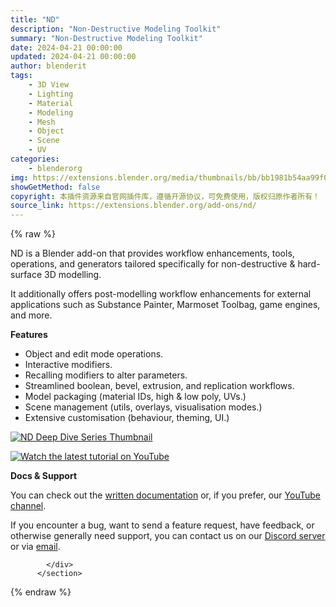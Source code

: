 ```yaml
---
title: "ND"
description: "Non-Destructive Modeling Toolkit"
summary: "Non-Destructive Modeling Toolkit"
date: 2024-04-21 00:00:00
updated: 2024-04-21 00:00:00
author: blenderit
tags: 
    - 3D View
    - Lighting
    - Material
    - Modeling
    - Mesh
    - Object
    - Scene
    - UV
categories:
    - blenderorg
img: https://extensions.blender.org/media/thumbnails/bb/bb1981b54aa99f0b1df98cd1c6f766dfe61ecbdc70a0f5f065a70a919c09d97e_640x360.webp
showGetMethod: false
copyright: 本插件资源来自官网插件库，遵循开源协议，可免费使用，版权归原作者所有！
source_link: https://extensions.blender.org/add-ons/nd/
---
```


{% raw %}
<section id="about" class="mt-3">
            <div class="box style-rich-text">
              <p>ND is a Blender add-on that provides workflow enhancements, tools, operations, and generators tailored specifically for non-destructive &amp; hard-surface 3D modelling.</p>
<p>It additionally offers post-modelling workflow enhancements for external applications such as Substance Painter, Marmoset Toolbag, game engines, and more.</p>
<p><strong>Features</strong></p>
<ul>
<li>Object and edit mode operations.</li>
<li>Interactive modifiers.</li>
<li>Recalling modifiers to alter parameters.</li>
<li>Streamlined boolean, bevel, extrusion, and replication workflows.</li>
<li>Model packaging (material IDs, high &amp; low poly, UVs.)</li>
<li>Scene management (utils, overlays, visualisation modes.)</li>
<li>Extensive customisation (behaviour, theming, UI.)</li>
</ul>
<p><a rel="nofollow noopener noreferrer external" target="_blank" href="https://www.youtube.com/playlist?list=PLZmp_NXXf0kDbUfuukIPoQQh3SVECBf2r"><img src="https://hugemenace.co/images/nd-deep-dive-yt-thumbnail.jpg" alt="ND Deep Dive Series Thumbnail"></a></p>
<p><a rel="nofollow noopener noreferrer external" target="_blank" href="https://www.youtube.com/watch?v=jKs7rtdK0VI"><img src="https://hugemenace.co/images/watch-latest-tutorial-cta.jpg" alt="Watch the latest tutorial on YouTube"></a></p>
<p><strong>Docs &amp; Support</strong></p>
<p>You can check out the <a rel="nofollow noopener noreferrer external" target="_blank" href="https://docs.nd.hugemenace.co">written documentation</a> or, if you prefer, our <a rel="nofollow noopener noreferrer external" target="_blank" href="https://hugemenace.co/youtube">YouTube channel</a>.</p>
<p>If you encounter a bug, want to send a feature request, have feedback, or otherwise generally need support, you can contact us on our <a rel="nofollow noopener noreferrer external" target="_blank" href="https://hugemenace.co/discord">Discord server</a> or via <a rel="nofollow noopener noreferrer external" target="_blank" href="mailto:support@hugemenace.co">email</a>.</p>

            </div>
          </section>
<div style="display: none">blenderorg</div>
{% endraw %}
